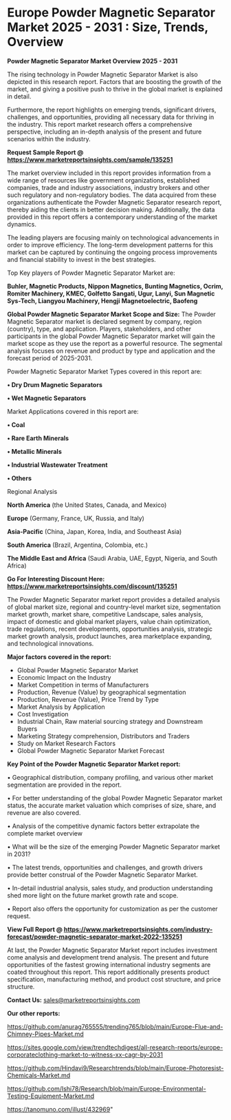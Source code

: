  # Europe Powder Magnetic Separator Market 2025 - 2031 : Size, Trends, Overview

<Strong> Powder Magnetic Separator Market Overview 2025 - 2031</strong>

The rising technology in Powder Magnetic Separator Market is also depicted in this research report. Factors that are boosting the growth of the market, and giving a positive push to thrive in the global market is explained in detail.

Furthermore, the report highlights on emerging trends, significant drivers, challenges, and opportunities, providing all necessary data for thriving in the industry. This report market research offers a comprehensive perspective, including an in-depth analysis of the present and future scenarios within the industry.

<strong>Request Sample Report @ <a href=https://www.marketreportsinsights.com/sample/135251>https://www.marketreportsinsights.com/sample/135251</a></strong>

The market overview included in this report provides information from a wide range of resources like government organizations, established companies, trade and industry associations, industry brokers and other such regulatory and non-regulatory bodies. The data acquired from these organizations authenticate the Powder Magnetic Separator research report, thereby aiding the clients in better decision making. Additionally, the data provided in this report offers a contemporary understanding of the market dynamics.

The leading players are focusing mainly on technological advancements in order to improve efficiency. The long-term development patterns for this market can be captured by continuing the ongoing process improvements and financial stability to invest in the best strategies.

Top Key players of Powder Magnetic Separator Market are:

<strong>Buhler, Magnetic Products, Nippon Magnetics, Bunting Magnetics, Ocrim, Romiter Machinery, KMEC, Golfetto Sangati, Ugur, Lanyi, Sun Magnetic Sys-Tech, Liangyou Machinery, Hengji Magnetoelectric, Baofeng</strong>

<strong><b>Global Powder Magnetic Separator Market Scope and Size:</b></strong>
The Powder Magnetic Separator market is declared segment by company, region (country), type, and application. Players, stakeholders, and other participants in the global Powder Magnetic Separator market will gain the market scope as they use the report as a powerful resource. The segmental analysis focuses on revenue and product by type and application and the forecast period of 2025-2031.

Powder Magnetic Separator Market Types covered in this report are:

<strong>• Dry Drum Magnetic Separators

• Wet Magnetic Separators</strong>

Market Applications covered in this report are:

<strong>• Coal

• Rare Earth Minerals

• Metallic Minerals

• Industrial Wastewater Treatment

• Others</strong> 

Regional Analysis

<strong>North America</strong> (the United States, Canada, and Mexico)

<strong>Europe</strong> (Germany, France, UK, Russia, and Italy)

<strong>Asia-Pacific</strong> (China, Japan, Korea, India, and Southeast Asia)

<strong>South America</strong> (Brazil, Argentina, Colombia, etc.)

<strong>The Middle East and Africa</strong> (Saudi Arabia, UAE, Egypt, Nigeria, and South Africa)

<strong>Go For Interesting Discount Here: <a href=https://www.marketreportsinsights.com/discount/135251>https://www.marketreportsinsights.com/discount/135251</a></strong>

The Powder Magnetic Separator market report provides a detailed analysis of global market size, regional and country-level market size, segmentation market growth, market share, competitive Landscape, sales analysis, impact of domestic and global market players, value chain optimization, trade regulations, recent developments, opportunities analysis, strategic market growth analysis, product launches, area marketplace expanding, and technological innovations.

<strong><b>Major factors covered in the report:</b></strong>
<ul>
  <li>Global Powder Magnetic Separator Market </li>
  <li>Economic Impact on the Industry</li>
  <li>Market Competition in terms of Manufacturers</li>
  <li>Production, Revenue (Value) by geographical segmentation</li>
  <li>Production, Revenue (Value), Price Trend by Type</li>
  <li>Market Analysis by Application</li>
  <li>Cost Investigation</li>
  <li>Industrial Chain, Raw material sourcing strategy and Downstream Buyers</li>
  <li>Marketing Strategy comprehension, Distributors and Traders</li>
  <li>Study on Market Research Factors</li>
  <li>Global Powder Magnetic Separator Market Forecast</li>
</ul>

<strong><b>Key Point of the Powder Magnetic Separator Market report:</b></strong>

• Geographical distribution, company profiling, and various other market segmentation are provided in the report.

• For better understanding of the global Powder Magnetic Separator market status, the accurate market valuation which comprises of size, share, and revenue are also covered.

• Analysis of the competitive dynamic factors better extrapolate the complete market overview

• What will be the size of the emerging Powder Magnetic Separator market in 2031?

• The latest trends, opportunities and challenges, and growth drivers provide better construal of the Powder Magnetic Separator Market.

• In-detail industrial analysis, sales study, and production understanding shed more light on the future market growth rate and scope.

• Report also offers the opportunity for customization as per the customer request.

<strong><b>View Full Report @ <a href=https://www.marketreportsinsights.com/industry-forecast/powder-magnetic-separator-market-2022-135251>https://www.marketreportsinsights.com/industry-forecast/powder-magnetic-separator-market-2022-135251</a></b></strong>


At last, the Powder Magnetic Separator Market report includes investment come analysis and development trend analysis. The present and future opportunities of the fastest growing international industry segments are coated throughout this report. This report additionally presents product specification, manufacturing method, and product cost structure, and price structure.

<strong>Contact Us:</strong>
sales@marketreportsinsights.com

<strong>Our other reports:</strong>

<a href=https://github.com/anurag765555/trending765/blob/main/Europe-Flue-and-Chimney-Pipes-Market.md>https://github.com/anurag765555/trending765/blob/main/Europe-Flue-and-Chimney-Pipes-Market.md</a>

<a href=https://sites.google.com/view/trendtechdigest/all-research-reports/europe-corporateclothing-market-to-witness-xx-cagr-by-2031>https://sites.google.com/view/trendtechdigest/all-research-reports/europe-corporateclothing-market-to-witness-xx-cagr-by-2031</a>

<a href=https://github.com/Hindavi9/Researchtrends/blob/main/Europe-Photoresist-Chemicals-Market.md>https://github.com/Hindavi9/Researchtrends/blob/main/Europe-Photoresist-Chemicals-Market.md</a>

<a href=https://github.com/Ishi78/Research/blob/main/Europe-Environmental-Testing-Equipment-Market.md>https://github.com/Ishi78/Research/blob/main/Europe-Environmental-Testing-Equipment-Market.md</a>

<a href=https://tanomuno.com/illust/432969>https://tanomuno.com/illust/432969</a>"
